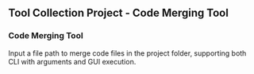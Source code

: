 ## Tool Collection Project - Code Merging Tool

### Code Merging Tool
Input a file path to merge code files in the project folder, supporting both CLI with arguments and GUI execution.